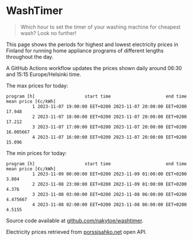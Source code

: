 
# WashTimer

> Which hour to set the timer of your washing machine for cheapest wash? Look no further!

This page shows the periods for highest and lowest electricity prices in Finland 
for running home appliance programs of different lengths throughout the day. 

A GitHub Actions workflow updates the prices shown daily around 06:30 and 15:15 Europe/Helsinki time.

The max prices for today:

	program [h]                   start time                     end time mean price [€c/kWh]
	          1 2023-11-07 19:00:00 EET+0200 2023-11-07 20:00:00 EET+0200              17.948
	          2 2023-11-07 18:00:00 EET+0200 2023-11-07 20:00:00 EET+0200              17.212
	          3 2023-11-07 17:00:00 EET+0200 2023-11-07 20:00:00 EET+0200           16.005667
	          4 2023-11-07 16:00:00 EET+0200 2023-11-07 20:00:00 EET+0200              15.096

The min prices for today:

	program [h]                   start time                     end time mean price [€c/kWh]
	          1 2023-11-09 00:00:00 EET+0200 2023-11-09 01:00:00 EET+0200               3.804
	          2 2023-11-08 23:00:00 EET+0200 2023-11-09 01:00:00 EET+0200               4.376
	          3 2023-11-08 03:00:00 EET+0200 2023-11-08 06:00:00 EET+0200            4.475667
	          4 2023-11-08 02:00:00 EET+0200 2023-11-08 06:00:00 EET+0200              4.5155


Source code available at [github.com/nakytoe/washtimer](https://github.com/nakytoe/washtimer).

Electricity prices retrieved from [porssisahko.net](https://porssisahko.net/api) open API.
